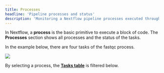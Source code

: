 ```yaml
---
title: Processes
headline: 'Pipeline processes and status'
description: 'Monitoring a Nextflow pipeline processes executed through Tower'
---
```


In Nextflow, a **process** is the basic primitive to execute a block of code. The **Processes** section shows all processes and the status of the tasks. 

In the example below, there are four tasks of the fastqc process.

![](/assets/images/2020/10/monitoring_fastqc_processes.png)

By selecting a process, the [**Tasks table**](/docs/monitoring/tasks/) is filtered below.

